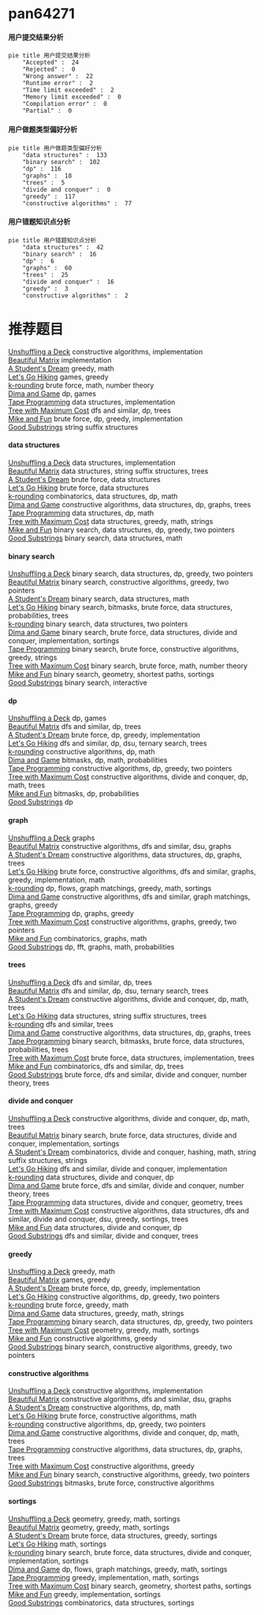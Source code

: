 # pan64271
<!-- tabs:start -->
#### **用户提交结果分析**

```mermaid
pie title 用户提交结果分析
    "Accepted" :  24
    "Rejected" :  0
    "Wrong answer" :  22
    "Runtime error" :  2
    "Time limit exceeded" :  2
    "Memory limit exceeded" :  0
    "Compilation error" :  0
    "Partial" :  0
```
#### **用户做题类型偏好分析**

```mermaid
pie title 用户做题类型偏好分析
    "data structures" :  133
    "binary search" :  102
    "dp" :  116
    "graphs" :  18
    "trees" :  5
    "divide and conquer" :  0
    "greedy" :  117
    "constructive algorithms" :  77
```
#### **用户错题知识点分析**

```mermaid
pie title 用户错题知识点分析
    "data structures" :  42
    "binary search" :  16
    "dp" :  6
    "graphs" :  60
    "trees" :  25
    "divide and conquer" :  16
    "greedy" :  3
    "constructive algorithms" :  2
```
<!-- tabs:end -->
# 推荐题目
[Unshuffling a Deck](http://codeforces.com/problemset/problem/1427/D)		constructive algorithms,
                        implementation		  
[Beautiful Matrix](http://codeforces.com/problemset/problem/263/A)		implementation		  
[A Student's Dream](http://codeforces.com/problemset/problem/62/A)		greedy,
                        math		  
[Let's Go Hiking](https://codeforces.com/contest/1496/problem/D)		games,
                        greedy		  
[k-rounding](http://codeforces.com/problemset/problem/858/A)		brute force,
                        math,
                        number theory		  
[Dima and Game](http://codeforces.com/problemset/problem/273/E)		dp,
                        games		  
[Tape Programming](http://codeforces.com/problemset/problem/238/D)		data structures,
                        implementation		  
[Tree with Maximum Cost](http://codeforces.com/problemset/problem/1092/F)		dfs and similar,
                        dp,
                        trees		  
[Mike and Fun](http://codeforces.com/problemset/problem/548/B)		brute force,
                        dp,
                        greedy,
                        implementation		  
[Good Substrings](http://codeforces.com/problemset/problem/316/G2)		string suffix structures		  
<!-- tabs:start -->
#### **data structures**
[Unshuffling a Deck](http://codeforces.com/problemset/problem/238/D)		data structures,
                        implementation		  
[Beautiful Matrix](http://codeforces.com/problemset/problem/1482/H)		data structures,
                        string suffix structures,
                        trees		  
[A Student's Dream](http://codeforces.com/problemset/problem/348/C)		brute force,
                        data structures		  
[Let's Go Hiking](http://codeforces.com/problemset/problem/316/E1)		brute force,
                        data structures		  
[k-rounding](http://codeforces.com/problemset/problem/1151/E)		combinatorics,
                        data structures,
                        dp,
                        math		  
[Dima and Game](http://codeforces.com/problemset/problem/1495/F)		constructive algorithms,
                        data structures,
                        dp,
                        graphs,
                        trees		  
[Tape Programming](http://codeforces.com/problemset/problem/1398/C)		data structures,
                        dp,
                        math		  
[Tree with Maximum Cost](http://codeforces.com/problemset/problem/1204/D2)		data structures,
                        greedy,
                        math,
                        strings		  
[Mike and Fun](http://codeforces.com/problemset/problem/1492/C)		binary search,
                        data structures,
                        dp,
                        greedy,
                        two pointers		  
[Good Substrings](http://codeforces.com/problemset/problem/1490/G)		binary search,
                        data structures,
                        math		  
#### **binary search**
[Unshuffling a Deck](http://codeforces.com/problemset/problem/1492/C)		binary search,
                        data structures,
                        dp,
                        greedy,
                        two pointers		  
[Beautiful Matrix](http://codeforces.com/problemset/problem/1463/D)		binary search,
                        constructive algorithms,
                        greedy,
                        two pointers		  
[A Student's Dream](http://codeforces.com/problemset/problem/1490/G)		binary search,
                        data structures,
                        math		  
[Let's Go Hiking](http://codeforces.com/problemset/problem/1479/D)		binary search,
                        bitmasks,
                        brute force,
                        data structures,
                        probabilities,
                        trees		  
[k-rounding](http://codeforces.com/problemset/problem/1436/E)		binary search,
                        data structures,
                        two pointers		  
[Dima and Game](http://codeforces.com/problemset/problem/1461/D)		binary search,
                        brute force,
                        data structures,
                        divide and conquer,
                        implementation,
                        sortings		  
[Tape Programming](http://codeforces.com/problemset/problem/1493/C)		binary search,
                        brute force,
                        constructive algorithms,
                        greedy,
                        strings		  
[Tree with Maximum Cost](http://codeforces.com/problemset/problem/1487/D)		binary search,
                        brute force,
                        math,
                        number theory		  
[Mike and Fun](http://codeforces.com/problemset/problem/1486/B)		binary search,
                        geometry,
                        shortest paths,
                        sortings		  
[Good Substrings](http://codeforces.com/problemset/problem/1486/C1)		binary search,
                        interactive		  
#### **dp**
[Unshuffling a Deck](http://codeforces.com/problemset/problem/273/E)		dp,
                        games		  
[Beautiful Matrix](http://codeforces.com/problemset/problem/1092/F)		dfs and similar,
                        dp,
                        trees		  
[A Student's Dream](http://codeforces.com/problemset/problem/548/B)		brute force,
                        dp,
                        greedy,
                        implementation		  
[Let's Go Hiking](http://codeforces.com/problemset/problem/455/C)		dfs and similar,
                        dp,
                        dsu,
                        ternary search,
                        trees		  
[k-rounding](http://codeforces.com/problemset/problem/261/C)		constructive algorithms,
                        dp,
                        math		  
[Dima and Game](http://codeforces.com/problemset/problem/441/E)		bitmasks,
                        dp,
                        math,
                        probabilities		  
[Tape Programming](http://codeforces.com/problemset/problem/733/C)		constructive algorithms,
                        dp,
                        greedy,
                        two pointers		  
[Tree with Maximum Cost](http://codeforces.com/problemset/problem/1379/E)		constructive algorithms,
                        divide and conquer,
                        dp,
                        math,
                        trees		  
[Mike and Fun](http://codeforces.com/problemset/problem/16/E)		bitmasks,
                        dp,
                        probabilities		  
[Good Substrings](http://codeforces.com/problemset/problem/283/C)		dp		  
#### **graph**
[Unshuffling a Deck](https://codeforces.com/contest/1162/problem/C)		graphs		  
[Beautiful Matrix](https://codeforces.com/contest/1345/problem/D)		constructive algorithms,
                        dfs and similar,
                        dsu,
                        graphs		  
[A Student's Dream](http://codeforces.com/problemset/problem/1495/F)		constructive algorithms,
                        data structures,
                        dp,
                        graphs,
                        trees		  
[Let's Go Hiking](http://codeforces.com/problemset/problem/1487/C)		brute force,
                        constructive algorithms,
                        dfs and similar,
                        graphs,
                        greedy,
                        implementation,
                        math		  
[k-rounding](http://codeforces.com/problemset/problem/1437/C)		dp,
                        flows,
                        graph matchings,
                        greedy,
                        math,
                        sortings		  
[Dima and Game](http://codeforces.com/problemset/problem/1470/D)		constructive algorithms,
                        dfs and similar,
                        graph matchings,
                        graphs,
                        greedy		  
[Tape Programming](http://codeforces.com/problemset/problem/1476/C)		dp,
                        graphs,
                        greedy		  
[Tree with Maximum Cost](http://codeforces.com/problemset/problem/1304/D)		constructive algorithms,
                        graphs,
                        greedy,
                        two pointers		  
[Mike and Fun](http://codeforces.com/problemset/problem/1475/C)		combinatorics,
                        graphs,
                        math		  
[Good Substrings](http://codeforces.com/problemset/problem/553/E)		dp,
                        fft,
                        graphs,
                        math,
                        probabilities		  
#### **trees**
[Unshuffling a Deck](http://codeforces.com/problemset/problem/1092/F)		dfs and similar,
                        dp,
                        trees		  
[Beautiful Matrix](http://codeforces.com/problemset/problem/455/C)		dfs and similar,
                        dp,
                        dsu,
                        ternary search,
                        trees		  
[A Student's Dream](http://codeforces.com/problemset/problem/1379/E)		constructive algorithms,
                        divide and conquer,
                        dp,
                        math,
                        trees		  
[Let's Go Hiking](http://codeforces.com/problemset/problem/1482/H)		data structures,
                        string suffix structures,
                        trees		  
[k-rounding](http://codeforces.com/problemset/problem/1118/F1)		dfs and similar,
                        trees		  
[Dima and Game](http://codeforces.com/problemset/problem/1495/F)		constructive algorithms,
                        data structures,
                        dp,
                        graphs,
                        trees		  
[Tape Programming](http://codeforces.com/problemset/problem/1479/D)		binary search,
                        bitmasks,
                        brute force,
                        data structures,
                        probabilities,
                        trees		  
[Tree with Maximum Cost](http://codeforces.com/problemset/problem/1511/C)		brute force,
                        data structures,
                        implementation,
                        trees		  
[Mike and Fun](http://codeforces.com/problemset/problem/1499/F)		combinatorics,
                        dfs and similar,
                        dp,
                        trees		  
[Good Substrings](http://codeforces.com/problemset/problem/1491/E)		brute force,
                        dfs and similar,
                        divide and conquer,
                        number theory,
                        trees		  
#### **divide and conquer**
[Unshuffling a Deck](http://codeforces.com/problemset/problem/1379/E)		constructive algorithms,
                        divide and conquer,
                        dp,
                        math,
                        trees		  
[Beautiful Matrix](http://codeforces.com/problemset/problem/1461/D)		binary search,
                        brute force,
                        data structures,
                        divide and conquer,
                        implementation,
                        sortings		  
[A Student's Dream](http://codeforces.com/problemset/problem/1466/G)		combinatorics,
                        divide and conquer,
                        hashing,
                        math,
                        string suffix structures,
                        strings		  
[Let's Go Hiking](http://codeforces.com/problemset/problem/1490/D)		dfs and similar,
                        divide and conquer,
                        implementation		  
[k-rounding](https://codeforces.com/contest/1483/problem/C)		data structures,
                        divide and conquer,
                        dp		  
[Dima and Game](http://codeforces.com/problemset/problem/1491/E)		brute force,
                        dfs and similar,
                        divide and conquer,
                        number theory,
                        trees		  
[Tape Programming](http://codeforces.com/problemset/problem/1303/G)		data structures,
                        divide and conquer,
                        geometry,
                        trees		  
[Tree with Maximum Cost](http://codeforces.com/problemset/problem/1494/D)		constructive algorithms,
                        data structures,
                        dfs and similar,
                        divide and conquer,
                        dsu,
                        greedy,
                        sortings,
                        trees		  
[Mike and Fun](http://codeforces.com/problemset/problem/1482/E)		data structures,
                        divide and conquer,
                        dp		  
[Good Substrings](http://codeforces.com/problemset/problem/566/C)		dfs and similar,
                        divide and conquer,
                        trees		  
#### **greedy**
[Unshuffling a Deck](http://codeforces.com/problemset/problem/62/A)		greedy,
                        math		  
[Beautiful Matrix](https://codeforces.com/contest/1496/problem/D)		games,
                        greedy		  
[A Student's Dream](http://codeforces.com/problemset/problem/548/B)		brute force,
                        dp,
                        greedy,
                        implementation		  
[Let's Go Hiking](http://codeforces.com/problemset/problem/733/C)		constructive algorithms,
                        dp,
                        greedy,
                        two pointers		  
[k-rounding](http://codeforces.com/problemset/problem/1236/A)		brute force,
                        greedy,
                        math		  
[Dima and Game](http://codeforces.com/problemset/problem/1204/D2)		data structures,
                        greedy,
                        math,
                        strings		  
[Tape Programming](http://codeforces.com/problemset/problem/1492/C)		binary search,
                        data structures,
                        dp,
                        greedy,
                        two pointers		  
[Tree with Maximum Cost](https://codeforces.com/contest/1496/problem/C)		geometry,
                        greedy,
                        math,
                        sortings		  
[Mike and Fun](http://codeforces.com/problemset/problem/1493/A)		constructive algorithms,
                        greedy		  
[Good Substrings](http://codeforces.com/problemset/problem/1463/D)		binary search,
                        constructive algorithms,
                        greedy,
                        two pointers		  
#### **constructive algorithms**
[Unshuffling a Deck](http://codeforces.com/problemset/problem/1427/D)		constructive algorithms,
                        implementation		  
[Beautiful Matrix](https://codeforces.com/contest/1345/problem/D)		constructive algorithms,
                        dfs and similar,
                        dsu,
                        graphs		  
[A Student's Dream](http://codeforces.com/problemset/problem/261/C)		constructive algorithms,
                        dp,
                        math		  
[Let's Go Hiking](http://codeforces.com/problemset/problem/1196/A)		brute force,
                        constructive algorithms,
                        math		  
[k-rounding](http://codeforces.com/problemset/problem/733/C)		constructive algorithms,
                        dp,
                        greedy,
                        two pointers		  
[Dima and Game](http://codeforces.com/problemset/problem/1379/E)		constructive algorithms,
                        divide and conquer,
                        dp,
                        math,
                        trees		  
[Tape Programming](http://codeforces.com/problemset/problem/1495/F)		constructive algorithms,
                        data structures,
                        dp,
                        graphs,
                        trees		  
[Tree with Maximum Cost](http://codeforces.com/problemset/problem/1493/A)		constructive algorithms,
                        greedy		  
[Mike and Fun](http://codeforces.com/problemset/problem/1463/D)		binary search,
                        constructive algorithms,
                        greedy,
                        two pointers		  
[Good Substrings](https://codeforces.com/contest/1456/problem/B)		bitmasks,
                        brute force,
                        constructive algorithms		  
#### **sortings**
[Unshuffling a Deck](https://codeforces.com/contest/1496/problem/C)		geometry,
                        greedy,
                        math,
                        sortings		  
[Beautiful Matrix](http://codeforces.com/problemset/problem/1495/A)		geometry,
                        greedy,
                        math,
                        sortings		  
[A Student's Dream](http://codeforces.com/problemset/problem/1497/A)		brute force,
                        data structures,
                        greedy,
                        sortings		  
[Let's Go Hiking](http://codeforces.com/problemset/problem/1427/A)		math,
                        sortings		  
[k-rounding](http://codeforces.com/problemset/problem/1461/D)		binary search,
                        brute force,
                        data structures,
                        divide and conquer,
                        implementation,
                        sortings		  
[Dima and Game](http://codeforces.com/problemset/problem/1437/C)		dp,
                        flows,
                        graph matchings,
                        greedy,
                        math,
                        sortings		  
[Tape Programming](http://codeforces.com/problemset/problem/1473/A)		greedy,
                        implementation,
                        math,
                        sortings		  
[Tree with Maximum Cost](http://codeforces.com/problemset/problem/1486/B)		binary search,
                        geometry,
                        shortest paths,
                        sortings		  
[Mike and Fun](http://codeforces.com/problemset/problem/1480/B)		greedy,
                        implementation,
                        sortings		  
[Good Substrings](http://codeforces.com/problemset/problem/1420/D)		combinatorics,
                        data structures,
                        sortings		  
<!-- tabs:end -->
